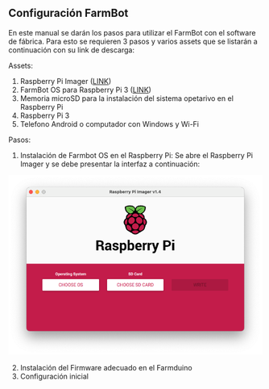 ## Configuración FarmBot

En este manual se darán los pasos para utilizar el FarmBot con el software de fábrica. Para esto se requieren 3 pasos y varios assets que se listarán a continuación con su link de descarga:

Assets:
1. Raspberry Pi Imager ([LINK](https://www.raspberrypi.org/software/))
2. FarmBot OS para Raspberry Pi 3 ([LINK](https://my.farm.bot/os))
3. Memoria microSD para la instalación del sistema opetarivo en el Raspberry Pi
4. Raspberry Pi 3
5. Telefono Android o computador con Windows y Wi-Fi

Pasos:
1. Instalación de Farmbot OS en el Raspberry Pi: Se abre el Raspberry Pi Imager y se debe presentar la interfaz a continuación:

![Raspberry Pi Imager UI](assets/Imager.png)


2. Instalación del Firmware adecuado en el Farmduino
3. Configuración inicial